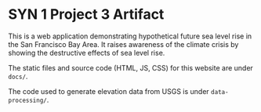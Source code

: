 # SYN 1 Project 3 Artifact

This is a web application demonstrating hypothetical future sea level rise in the San Francisco Bay Area. It raises awareness of the climate crisis by showing the destructive effects of sea level rise.

The static files and source code (HTML, JS, CSS) for this website are under `docs/`.

The code used to generate elevation data from USGS is under `data-processing/`.
